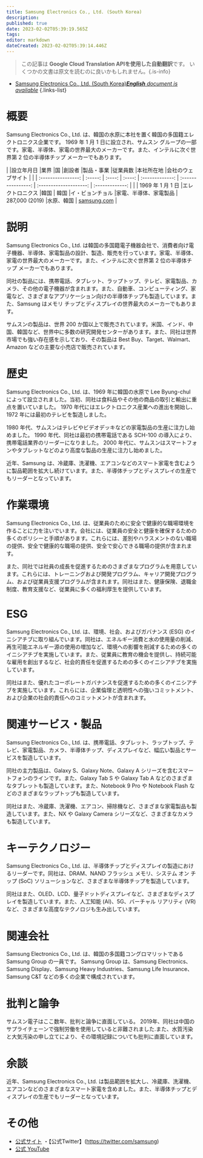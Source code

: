 ```yaml
---
title: Samsung Electronics Co., Ltd. (South Korea)
description: 
published: true
date: 2023-02-02T05:39:19.565Z
tags: 
editor: markdown
dateCreated: 2023-02-02T05:39:14.446Z
---
```


> この記事は **Google Cloud Translation APIを使用した自動翻訳**です。
いくつかの文書は原文を読むのに良いかもしれません。{.is-info}



- [Samsung Electronics Co., Ltd. (South Korea)***English** document is available*](/en/Knowledge-base/Dictionary/Company/samsung-electronics-co-ltd-south-korea)
{.links-list}


# 概要

Samsung Electronics Co., Ltd. は、韓国の水原に本社を置く韓国の多国籍エレクトロニクス企業です。 1969 年 1 月 1 日に設立され、サムスン グループの一部です。家電、半導体、家電の世界最大のメーカーです。また、インテルに次ぐ世界第 2 位の半導体チップ メーカーでもあります。

| |設立年月日 |業界 |国 |創設者 |製品・事業 |従業員数 |本社所在地 |会社のウェブサイト |
| | :----------------: | :-----: | :----: | :----: | :-------------: | :----------------: | :--------------------: | :-------------: |
| | 1969 年 1 月 1 日 |エレクトロニクス |韓国 | 韓国 |イ・ビョンチョル |家電、半導体、家電製品 | 287,000 (2019) |水原、韓国 | [samsung.com](https://www.samsung.com/) |

# 説明

Samsung Electronics Co., Ltd. は韓国の多国籍電子機器会社で、消費者向け電子機器、半導体、家電製品の設計、製造、販売を行っています。家電、半導体、家電の世界最大のメーカーです。また、インテルに次ぐ世界第 2 位の半導体チップ メーカーでもあります。

同社の製品には、携帯電話、タブレット、ラップトップ、テレビ、家電製品、カメラ、その他の電子機器が含まれます。また、自動車、コンピューティング、家電など、さまざまなアプリケーション向けの半導体チップも製造しています。また、Samsung はメモリ チップとディスプレイの世界最大のメーカーでもあります。

サムスンの製品は、世界 200 か国以上で販売されています。米国、インド、中国、韓国など、世界中に多数の研究開発センターがあります。また、同社は世界市場でも強い存在感を示しており、その製品は Best Buy、Target、Walmart、Amazon などの主要な小売店で販売されています。

# 歴史

Samsung Electronics Co., Ltd. は、1969 年に韓国の水原で Lee Byung-chul によって設立されました。当初、同社は食料品やその他の商品の取引と輸出に重点を置いていました。 1970 年代にはエレクトロニクス産業への進出を開始し、1972 年には最初のテレビを製造しました。

1980 年代、サムスンはテレビやビデオデッキなどの家電製品の生産に注力し始めました。 1990 年代、同社は最初の携帯電話である SCH-100 の導入により、携帯電話業界のリーダーになりました。 2000 年代に、サムスンはスマートフォンやタブレットなどのより高度な製品の生産に注力し始めました。

近年、Samsung は、冷蔵庫、洗濯機、エアコンなどのスマート家電を含むように製品範囲を拡大し続けています。また、半導体チップとディスプレイの生産でもリーダーとなっています。

# 作業環境

Samsung Electronics Co., Ltd. は、従業員のために安全で健康的な職場環境を作ることに力を注いでいます。会社には、従業員の安全と健康を確保するための多くのポリシーと手順があります。これらには、差別やハラスメントのない職場の提供、安全で健康的な職場の提供、安全で安心できる職場の提供が含まれます。

また、同社では社員の成長を促進するためのさまざまなプログラムを用意しています。これらには、トレーニングおよび開発プログラム、キャリア開発プログラム、および従業員支援プログラムが含まれます。同社はまた、健康保険、退職金制度、教育支援など、従業員に多くの福利厚生を提供しています。

# ESG

Samsung Electronics Co., Ltd. は、環境、社会、およびガバナンス (ESG) のイニシアチブに取り組んでいます。同社は、エネルギー消費と水の使用量の削減、再生可能エネルギー源の使用の増加など、環境への影響を削減するための多くのイニシアチブを実施しています。また、従業員に教育の機会を提供し、持続可能な雇用を創出するなど、社会的責任を促進するための多くのイニシアチブを実施しています。

同社はまた、優れたコーポレートガバナンスを促進するための多くのイニシアチブを実施しています。これらには、企業倫理と透明性への強いコミットメント、および企業の社会的責任へのコミットメントが含まれます。

# 関連サービス・製品

Samsung Electronics Co., Ltd. は、携帯電話、タブレット、ラップトップ、テレビ、家電製品、カメラ、半導体チップ、ディスプレイなど、幅広い製品とサービスを製造しています。

同社の主力製品は、Galaxy S、Galaxy Note、Galaxy A シリーズを含むスマートフォンのラインです。また、Galaxy Tab S や Galaxy Tab A などのさまざまなタブレットも製造しています。また、Notebook 9 Pro や Notebook Flash などのさまざまなラップトップも製造しています。

同社はまた、冷蔵庫、洗濯機、エアコン、掃除機など、さまざまな家電製品も製造しています。また、NX や Galaxy Camera シリーズなど、さまざまなカメラも製造しています。

# キーテクノロジー

Samsung Electronics Co., Ltd. は、半導体チップとディスプレイの製造におけるリーダーです。同社は、DRAM、NAND フラッシュ メモリ、システム オン チップ (SoC) ソリューションなど、さまざまな半導体チップを製造しています。

同社はまた、OLED、LCD、量子ドットディスプレイなど、さまざまなディスプレイを製造しています。また、人工知能 (AI)、5G、バーチャル リアリティ (VR) など、さまざまな高度なテクノロジも生み出しています。

# 関連会社

Samsung Electronics Co., Ltd. は、韓国の多国籍コングロマリットである Samsung Group の一員です。 Samsung Group は、Samsung Electronics、Samsung Display、Samsung Heavy Industries、Samsung Life Insurance、Samsung C&T などの多くの企業で構成されています。

# 批判と論争

サムスン電子はここ数年、批判と論争に直面している。 2019年、同社は中国のサプライチェーンで強制労働を使用していると非難されました.また、水質汚染と大気汚染の申し立てにより、その環境記録についても批判に直面しています。

# 余談

近年、Samsung Electronics Co., Ltd. は製品範囲を拡大し、冷蔵庫、洗濯機、エアコンなどのさまざまなスマート家電を含めました。また、半導体チップとディスプレイの生産でもリーダーとなっています。

# その他

- [公式サイト](https://www.samsung.com/)
・【公式Twitter】(https://twitter.com/samsung)
- [公式 YouTube](https://www.youtube.com/user/SamsungMobile)